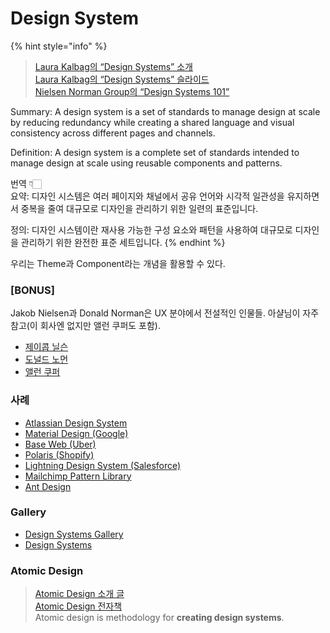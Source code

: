 # Design System

{% hint style="info" %}
> [Laura Kalbag의 “Design Systems” 소개](https://24ways.org/2012/design-systems/)\
> [Laura Kalbag의 “Design Systems” 슬라이드](https://speakerdeck.com/laurakalbag/design-systems-1)\
> [Nielsen Norman Group의 “Design Systems 101”](https://www.nngroup.com/articles/design-systems-101/)

Summary: A design system is a set of standards to manage design at scale by reducing redundancy while creating a shared language and visual consistency across different pages and channels.

Definition: A design system is a complete set of standards intended to manage design at scale using reusable components and patterns.

번역 👇🏻\
요약: 디자인 시스템은 여러 페이지와 채널에서 공유 언어와 시각적 일관성을 유지하면서 중복을 줄여 대규모로 디자인을 관리하기 위한 일련의 표준입니다.

정의: 디자인 시스템이란 재사용 가능한 구성 요소와 패턴을 사용하여 대규모로 디자인을 관리하기 위한 완전한 표준 세트입니다.
{% endhint %}

우리는 Theme과 Component라는 개념을 활용할 수 있다.

### [BONUS]

Jakob Nielsen과 Donald Norman은 UX 분야에서 전설적인 인물들. 아샬님이 자주 참고(이 회사엔 없지만 앨런 쿠퍼도 포함).

- [제이콥 닐슨](https://ko.wikipedia.org/wiki/제이콥_닐슨)
- [도널드 노먼](https://ko.wikipedia.org/wiki/도널드_노먼)
- [앨런 쿠퍼](https://en.wikipedia.org/wiki/Alan_Cooper)

### 사례

- [Atlassian Design System](https://atlassian.design/)
- [Material Design (Google)](https://material.io/)
- [Base Web (Uber)](https://baseweb.design/)
- [Polaris (Shopify)](https://polaris.shopify.com/)
- [Lightning Design System (Salesforce)](https://www.lightningdesignsystem.com/)
- [Mailchimp Pattern Library](https://ux.mailchimp.com/patterns)
- [Ant Design](https://ant.design/)

### Gallery

- [Design Systems Gallery](https://designsystemsrepo.com/design-systems/)
- [Design Systems](https://www.designsystems.com/open-design-systems/)

### Atomic Design

> [Atomic Design 소개 글](https://bradfrost.com/blog/post/atomic-web-design/)\
> [Atomic Design 전자책](https://atomicdesign.bradfrost.com/)\
Atomic design is methodology for **creating design systems**.
